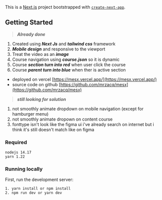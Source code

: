 This is a [Next.js](https://nextjs.org/) project bootstrapped with [`create-next-app`](https://github.com/vercel/next.js/tree/canary/packages/create-next-app).

## Getting Started

> **_Already done_**

1. Created using **_Next Js_** and **_tailwind css_** framework
2. **_Mobile design_** and responsive to the viewport
3. Treat the video as an **_image_**
4. Course navigation using **_course.json_** so it is dynamic
5. Course **_section turn into red_** when user click the course
6. Course **_parent turn into blue_** when ther is active section

- deployed on vercel [https://mesx.vercel.app/](https://mesx.vercel.app/)
- source code on github [https://github.com/mrzacq/mesx](https://github.com/mrzacq/mesx)

> **_still looking for solution_**

1. not smoothly animate dropdown on mobile navigation (except for hamburger menu)
2. not smoothly animate dropown on content course
3. fonttype isn't look like the figma ui i've already search on internet but i think it's still doesn't match like on figma

### Required

```
nodejs 14.17
yarn 1.22
```

### Running locally

First, run the development server:

```
1. yarn install or npm install
2. npm run dev or yarn dev
```
